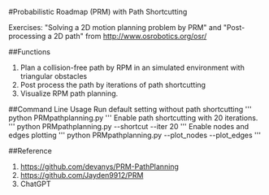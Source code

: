 #Probabilistic Roadmap (PRM) with Path Shortcutting

Exercises: "Solving a 2D motion planning problem by PRM" and "Post-processing a 2D path" from http://www.osrobotics.org/osr/

##Functions
1. Plan a collision-free path by RPM in an simulated environment with triangular obstacles
2. Post process the path by iterations of path shortcutting
3. Visualize RPM path planning.

##Command Line Usage
Run default setting without path shortcutting
'''
python PRMpathplanning.py
'''
Enable path shortcutting with 20 iterations.
'''
python PRMpathplanning.py --shortcut --iter 20
'''
Enable nodes and edges plotting
'''
python PRMpathplanning.py --plot_nodes --plot_edges
'''

##Reference
1. https://github.com/devanys/PRM-PathPlanning
2. https://github.com/Jayden9912/PRM
3. ChatGPT
